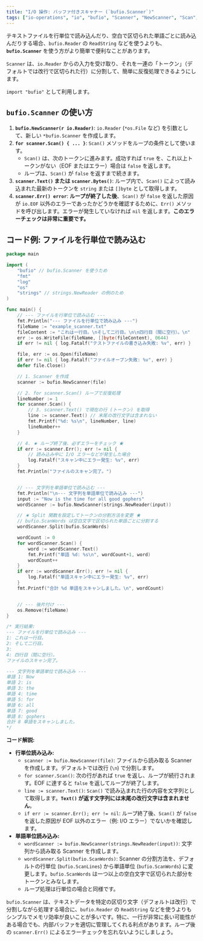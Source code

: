 ```yaml
---
title: "I/O 操作: バッファ付きスキャナー (`bufio.Scanner`)"
tags: ["io-operations", "io", "bufio", "Scanner", "NewScanner", "Scan", "Text", "Err", "Split", "ファイル読み込み", "行単位"]
---
```


テキストファイルを行単位で読み込んだり、空白で区切られた単語ごとに読み込んだりする場合、`bufio.Reader` の `ReadString` などを使うよりも、**`bufio.Scanner`** を使う方がより簡単で便利なことがあります。

`Scanner` は、`io.Reader` からの入力を受け取り、それを一連の「トークン」（デフォルトでは改行で区切られた行）に分割して、簡単に反復処理できるようにします。

`import "bufio"` として利用します。

## `bufio.Scanner` の使い方

1.  **`bufio.NewScanner(r io.Reader)`**: `io.Reader` (`*os.File` など) を引数として、新しい `*bufio.Scanner` を作成します。
2.  **`for scanner.Scan() { ... }`**: `Scan()` メソッドをループの条件として使います。
    *   `Scan()` は、次のトークンに進みます。成功すれば `true` を、これ以上トークンがない（EOF またはエラー）場合は `false` を返します。
    *   ループは、`Scan()` が `false` を返すまで続きます。
3.  **`scanner.Text()` または `scanner.Bytes()`**: ループ内で、`Scan()` によって読み込まれた最新のトークンを `string` または `[]byte` として取得します。
4.  **`scanner.Err() error`**: **ループが終了した後**、`Scan()` が `false` を返した原因が `io.EOF` 以外のエラーであったかどうかを確認するために、`Err()` メソッドを呼び出します。エラーが発生していなければ `nil` を返します。**このエラーチェックは非常に重要です。**

## コード例: ファイルを行単位で読み込む

```go title="bufio.Scanner でファイルを行単位で読み込む"
package main

import (
	"bufio" // bufio.Scanner を使うため
	"fmt"
	"log"
	"os"
	"strings" // strings.NewReader の例のため
)

func main() {
	// --- ファイルを行単位で読み込む ---
	fmt.Println("--- ファイルを行単位で読み込み ---")
	fileName := "example_scanner.txt"
	fileContent := "これは一行目。\nそして二行目。\n\n四行目（間に空行）。\n"
	err := os.WriteFile(fileName, []byte(fileContent), 0644)
	if err != nil { log.Fatalf("テストファイルの書き込み失敗: %v", err) }

	file, err := os.Open(fileName)
	if err != nil { log.Fatalf("ファイルオープン失敗: %v", err) }
	defer file.Close()

	// 1. Scanner を作成
	scanner := bufio.NewScanner(file)

	// 2. for scanner.Scan() ループで反復処理
	lineNumber := 1
	for scanner.Scan() {
		// 3. scanner.Text() で現在の行 (トークン) を取得
		line := scanner.Text() // 末尾の改行文字は含まれない
		fmt.Printf("%d: %s\n", lineNumber, line)
		lineNumber++
	}

	// 4. ★ ループ終了後、必ずエラーをチェック ★
	if err := scanner.Err(); err != nil {
		// 読み込み中に I/O エラーなどが発生した場合
		log.Fatalf("スキャン中にエラー発生: %v", err)
	}
	fmt.Println("ファイルのスキャン完了。")


	// --- 文字列を単語単位で読み込む ---
	fmt.Println("\n--- 文字列を単語単位で読み込み ---")
	input := "Now is the time for all good gophers"
	wordScanner := bufio.NewScanner(strings.NewReader(input))

	// ★ Split 関数を設定してトークンの分割方法を変更 ★
	// bufio.ScanWords は空白文字で区切られた単語ごとに分割する
	wordScanner.Split(bufio.ScanWords)

	wordCount := 0
	for wordScanner.Scan() {
		word := wordScanner.Text()
		fmt.Printf("単語 %d: %s\n", wordCount+1, word)
		wordCount++
	}
	if err := wordScanner.Err(); err != nil {
		log.Fatalf("単語スキャン中にエラー発生: %v", err)
	}
	fmt.Printf("合計 %d 単語をスキャンしました。\n", wordCount)


	// --- 後片付け ---
	os.Remove(fileName)
}

/* 実行結果:
--- ファイルを行単位で読み込み ---
1: これは一行目。
2: そして二行目。
3:
4: 四行目（間に空行）。
ファイルのスキャン完了。

--- 文字列を単語単位で読み込み ---
単語 1: Now
単語 2: is
単語 3: the
単語 4: time
単語 5: for
単語 6: all
単語 7: good
単語 8: gophers
合計 8 単語をスキャンしました。
*/
```

**コード解説:**

*   **行単位読み込み:**
    *   `scanner := bufio.NewScanner(file)`: ファイルから読み取る Scanner を作成します。デフォルトでは改行 (`\n`) で分割します。
    *   `for scanner.Scan()`: 次の行があれば `true` を返し、ループが続行されます。EOF に達すると `false` を返してループが終了します。
    *   `line := scanner.Text()`: `Scan()` で読み込まれた行の内容を文字列として取得します。**`Text()` が返す文字列には末尾の改行文字は含まれません**。
    *   `if err := scanner.Err(); err != nil`: ループ終了後、`Scan()` が `false` を返した原因が EOF 以外のエラー（例: I/O エラー）でないかを確認します。
*   **単語単位読み込み:**
    *   `wordScanner := bufio.NewScanner(strings.NewReader(input))`: 文字列から読み取る Scanner を作成します。
    *   `wordScanner.Split(bufio.ScanWords)`: Scanner の分割方法を、デフォルトの行単位 (`bufio.ScanLines`) から単語単位 (`bufio.ScanWords`) に変更します。`bufio.ScanWords` は一つ以上の空白文字で区切られた部分をトークンとみなします。
    *   ループ処理は行単位の場合と同様です。

`bufio.Scanner` は、テキストデータを特定の区切り文字（デフォルトは改行）で分割しながら処理する場合に、`bufio.Reader` の `ReadString` などを使うよりもシンプルでメモリ効率が良いことが多いです。特に、一行が非常に長い可能性がある場合でも、内部バッファを適切に管理してくれる利点があります。ループ後の `scanner.Err()` によるエラーチェックを忘れないようにしましょう。